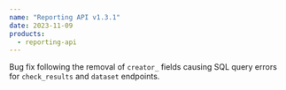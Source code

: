 ```yaml
---
name: "Reporting API v1.3.1"
date: 2023-11-09
products:
  - reporting-api
---
```


Bug fix following the removal of `creator_` fields causing SQL query errors for `check_results` and `dataset` endpoints.
